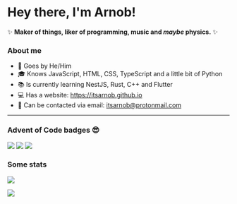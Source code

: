 # Hey there, I'm Arnob!

✨ **Maker of things, liker of programming, music and *maybe* physics.** ✨

### About me 
  - 🙋 Goes by He/Him
  - 🎓 Knows JavaScript, HTML, CSS, TypeScript and a little bit of Python
  - 📚 Is currently learning NestJS, Rust, C++ and Flutter
  - 💻 Has a website: https://itsarnob.github.io
  - 📧 Can be contacted via email: itsarnob@protonmail.com
---
### Advent of Code badges 😎
![](https://img.shields.io/badge/current%20day%20📅-3-7C3AED)
![](https://img.shields.io/badge/stars%20⭐-4-F59E0B)
![](https://img.shields.io/badge/days%20completed%20✅-2-DB2777)
### Some stats
![](https://github-readme-stats.vercel.app/api?username=itsarnob&count_private=true&show_icons=true&theme=nord&hide_border=true)

![](https://github-readme-stats.vercel.app/api/top-langs?username=itsarnob&theme=nord&hide_border=true&layout=compact)
